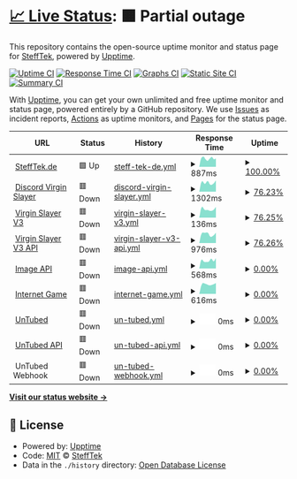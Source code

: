 # [📈 Live Status](https://status.stefftek.de): <!--live status--> **🟧 Partial outage**

This repository contains the open-source uptime monitor and status page for [SteffTek](https://stefftek.de), powered by [Upptime](https://github.com/upptime/upptime).

[![Uptime CI](https://github.com/stefftek/Status/workflows/Uptime%20CI/badge.svg)](https://github.com/stefftek/Status/actions?query=workflow%3A%22Uptime+CI%22)
[![Response Time CI](https://github.com/stefftek/Status/workflows/Response%20Time%20CI/badge.svg)](https://github.com/stefftek/Status/actions?query=workflow%3A%22Response+Time+CI%22)
[![Graphs CI](https://github.com/stefftek/Status/workflows/Graphs%20CI/badge.svg)](https://github.com/stefftek/Status/actions?query=workflow%3A%22Graphs+CI%22)
[![Static Site CI](https://github.com/stefftek/Status/workflows/Static%20Site%20CI/badge.svg)](https://github.com/stefftek/Status/actions?query=workflow%3A%22Static+Site+CI%22)
[![Summary CI](https://github.com/stefftek/Status/workflows/Summary%20CI/badge.svg)](https://github.com/stefftek/Status/actions?query=workflow%3A%22Summary+CI%22)

With [Upptime](https://upptime.js.org), you can get your own unlimited and free uptime monitor and status page, powered entirely by a GitHub repository. We use [Issues](https://github.com/stefftek/Status/issues) as incident reports, [Actions](https://github.com/stefftek/Status/actions) as uptime monitors, and [Pages](https://status.stefftek.de) for the status page.

<!--start: status pages-->
<!-- This summary is generated by Upptime (https://github.com/upptime/upptime) -->
<!-- Do not edit this manually, your changes will be overwritten -->
<!-- prettier-ignore -->
| URL | Status | History | Response Time | Uptime |
| --- | ------ | ------- | ------------- | ------ |
| <img alt="" src="https://icons.duckduckgo.com/ip3/stefftek.de.ico" height="13"> [SteffTek.de](https://stefftek.de/) | 🟩 Up | [steff-tek-de.yml](https://github.com/SteffTek/Status/commits/HEAD/history/steff-tek-de.yml) | <details><summary><img alt="Response time graph" src="./graphs/steff-tek-de/response-time-week.png" height="20"> 887ms</summary><br><a href="https://status.stefftek.de/history/steff-tek-de"><img alt="Response time 977" src="https://img.shields.io/endpoint?url=https%3A%2F%2Fraw.githubusercontent.com%2FSteffTek%2FStatus%2FHEAD%2Fapi%2Fsteff-tek-de%2Fresponse-time.json"></a><br><a href="https://status.stefftek.de/history/steff-tek-de"><img alt="24-hour response time 887" src="https://img.shields.io/endpoint?url=https%3A%2F%2Fraw.githubusercontent.com%2FSteffTek%2FStatus%2FHEAD%2Fapi%2Fsteff-tek-de%2Fresponse-time-day.json"></a><br><a href="https://status.stefftek.de/history/steff-tek-de"><img alt="7-day response time 887" src="https://img.shields.io/endpoint?url=https%3A%2F%2Fraw.githubusercontent.com%2FSteffTek%2FStatus%2FHEAD%2Fapi%2Fsteff-tek-de%2Fresponse-time-week.json"></a><br><a href="https://status.stefftek.de/history/steff-tek-de"><img alt="30-day response time 856" src="https://img.shields.io/endpoint?url=https%3A%2F%2Fraw.githubusercontent.com%2FSteffTek%2FStatus%2FHEAD%2Fapi%2Fsteff-tek-de%2Fresponse-time-month.json"></a><br><a href="https://status.stefftek.de/history/steff-tek-de"><img alt="1-year response time 1017" src="https://img.shields.io/endpoint?url=https%3A%2F%2Fraw.githubusercontent.com%2FSteffTek%2FStatus%2FHEAD%2Fapi%2Fsteff-tek-de%2Fresponse-time-year.json"></a></details> | <details><summary><a href="https://status.stefftek.de/history/steff-tek-de">100.00%</a></summary><a href="https://status.stefftek.de/history/steff-tek-de"><img alt="All-time uptime 97.31%" src="https://img.shields.io/endpoint?url=https%3A%2F%2Fraw.githubusercontent.com%2FSteffTek%2FStatus%2FHEAD%2Fapi%2Fsteff-tek-de%2Fuptime.json"></a><br><a href="https://status.stefftek.de/history/steff-tek-de"><img alt="24-hour uptime 100.00%" src="https://img.shields.io/endpoint?url=https%3A%2F%2Fraw.githubusercontent.com%2FSteffTek%2FStatus%2FHEAD%2Fapi%2Fsteff-tek-de%2Fuptime-day.json"></a><br><a href="https://status.stefftek.de/history/steff-tek-de"><img alt="7-day uptime 100.00%" src="https://img.shields.io/endpoint?url=https%3A%2F%2Fraw.githubusercontent.com%2FSteffTek%2FStatus%2FHEAD%2Fapi%2Fsteff-tek-de%2Fuptime-week.json"></a><br><a href="https://status.stefftek.de/history/steff-tek-de"><img alt="30-day uptime 97.98%" src="https://img.shields.io/endpoint?url=https%3A%2F%2Fraw.githubusercontent.com%2FSteffTek%2FStatus%2FHEAD%2Fapi%2Fsteff-tek-de%2Fuptime-month.json"></a><br><a href="https://status.stefftek.de/history/steff-tek-de"><img alt="1-year uptime 93.12%" src="https://img.shields.io/endpoint?url=https%3A%2F%2Fraw.githubusercontent.com%2FSteffTek%2FStatus%2FHEAD%2Fapi%2Fsteff-tek-de%2Fuptime-year.json"></a></details>
| <img alt="" src="https://icons.duckduckgo.com/ip3/dvs.stefftek.de.ico" height="13"> [Discord Virgin Slayer](https://dvs.stefftek.de/) | 🟥 Down | [discord-virgin-slayer.yml](https://github.com/SteffTek/Status/commits/HEAD/history/discord-virgin-slayer.yml) | <details><summary><img alt="Response time graph" src="./graphs/discord-virgin-slayer/response-time-week.png" height="20"> 1302ms</summary><br><a href="https://status.stefftek.de/history/discord-virgin-slayer"><img alt="Response time 1263" src="https://img.shields.io/endpoint?url=https%3A%2F%2Fraw.githubusercontent.com%2FSteffTek%2FStatus%2FHEAD%2Fapi%2Fdiscord-virgin-slayer%2Fresponse-time.json"></a><br><a href="https://status.stefftek.de/history/discord-virgin-slayer"><img alt="24-hour response time 0" src="https://img.shields.io/endpoint?url=https%3A%2F%2Fraw.githubusercontent.com%2FSteffTek%2FStatus%2FHEAD%2Fapi%2Fdiscord-virgin-slayer%2Fresponse-time-day.json"></a><br><a href="https://status.stefftek.de/history/discord-virgin-slayer"><img alt="7-day response time 1302" src="https://img.shields.io/endpoint?url=https%3A%2F%2Fraw.githubusercontent.com%2FSteffTek%2FStatus%2FHEAD%2Fapi%2Fdiscord-virgin-slayer%2Fresponse-time-week.json"></a><br><a href="https://status.stefftek.de/history/discord-virgin-slayer"><img alt="30-day response time 1176" src="https://img.shields.io/endpoint?url=https%3A%2F%2Fraw.githubusercontent.com%2FSteffTek%2FStatus%2FHEAD%2Fapi%2Fdiscord-virgin-slayer%2Fresponse-time-month.json"></a><br><a href="https://status.stefftek.de/history/discord-virgin-slayer"><img alt="1-year response time 1256" src="https://img.shields.io/endpoint?url=https%3A%2F%2Fraw.githubusercontent.com%2FSteffTek%2FStatus%2FHEAD%2Fapi%2Fdiscord-virgin-slayer%2Fresponse-time-year.json"></a></details> | <details><summary><a href="https://status.stefftek.de/history/discord-virgin-slayer">76.23%</a></summary><a href="https://status.stefftek.de/history/discord-virgin-slayer"><img alt="All-time uptime 99.19%" src="https://img.shields.io/endpoint?url=https%3A%2F%2Fraw.githubusercontent.com%2FSteffTek%2FStatus%2FHEAD%2Fapi%2Fdiscord-virgin-slayer%2Fuptime.json"></a><br><a href="https://status.stefftek.de/history/discord-virgin-slayer"><img alt="24-hour uptime 0.00%" src="https://img.shields.io/endpoint?url=https%3A%2F%2Fraw.githubusercontent.com%2FSteffTek%2FStatus%2FHEAD%2Fapi%2Fdiscord-virgin-slayer%2Fuptime-day.json"></a><br><a href="https://status.stefftek.de/history/discord-virgin-slayer"><img alt="7-day uptime 76.23%" src="https://img.shields.io/endpoint?url=https%3A%2F%2Fraw.githubusercontent.com%2FSteffTek%2FStatus%2FHEAD%2Fapi%2Fdiscord-virgin-slayer%2Fuptime-week.json"></a><br><a href="https://status.stefftek.de/history/discord-virgin-slayer"><img alt="30-day uptime 94.53%" src="https://img.shields.io/endpoint?url=https%3A%2F%2Fraw.githubusercontent.com%2FSteffTek%2FStatus%2FHEAD%2Fapi%2Fdiscord-virgin-slayer%2Fuptime-month.json"></a><br><a href="https://status.stefftek.de/history/discord-virgin-slayer"><img alt="1-year uptime 98.91%" src="https://img.shields.io/endpoint?url=https%3A%2F%2Fraw.githubusercontent.com%2FSteffTek%2FStatus%2FHEAD%2Fapi%2Fdiscord-virgin-slayer%2Fuptime-year.json"></a></details>
| <img alt="" src="https://virginslayer.app/images/favicon.png" height="13"> [Virgin Slayer V3](https://virginslayer.app/) | 🟥 Down | [virgin-slayer-v3.yml](https://github.com/SteffTek/Status/commits/HEAD/history/virgin-slayer-v3.yml) | <details><summary><img alt="Response time graph" src="./graphs/virgin-slayer-v3/response-time-week.png" height="20"> 136ms</summary><br><a href="https://status.stefftek.de/history/virgin-slayer-v3"><img alt="Response time 167" src="https://img.shields.io/endpoint?url=https%3A%2F%2Fraw.githubusercontent.com%2FSteffTek%2FStatus%2FHEAD%2Fapi%2Fvirgin-slayer-v3%2Fresponse-time.json"></a><br><a href="https://status.stefftek.de/history/virgin-slayer-v3"><img alt="24-hour response time 0" src="https://img.shields.io/endpoint?url=https%3A%2F%2Fraw.githubusercontent.com%2FSteffTek%2FStatus%2FHEAD%2Fapi%2Fvirgin-slayer-v3%2Fresponse-time-day.json"></a><br><a href="https://status.stefftek.de/history/virgin-slayer-v3"><img alt="7-day response time 136" src="https://img.shields.io/endpoint?url=https%3A%2F%2Fraw.githubusercontent.com%2FSteffTek%2FStatus%2FHEAD%2Fapi%2Fvirgin-slayer-v3%2Fresponse-time-week.json"></a><br><a href="https://status.stefftek.de/history/virgin-slayer-v3"><img alt="30-day response time 129" src="https://img.shields.io/endpoint?url=https%3A%2F%2Fraw.githubusercontent.com%2FSteffTek%2FStatus%2FHEAD%2Fapi%2Fvirgin-slayer-v3%2Fresponse-time-month.json"></a><br><a href="https://status.stefftek.de/history/virgin-slayer-v3"><img alt="1-year response time 167" src="https://img.shields.io/endpoint?url=https%3A%2F%2Fraw.githubusercontent.com%2FSteffTek%2FStatus%2FHEAD%2Fapi%2Fvirgin-slayer-v3%2Fresponse-time-year.json"></a></details> | <details><summary><a href="https://status.stefftek.de/history/virgin-slayer-v3">76.25%</a></summary><a href="https://status.stefftek.de/history/virgin-slayer-v3"><img alt="All-time uptime 99.04%" src="https://img.shields.io/endpoint?url=https%3A%2F%2Fraw.githubusercontent.com%2FSteffTek%2FStatus%2FHEAD%2Fapi%2Fvirgin-slayer-v3%2Fuptime.json"></a><br><a href="https://status.stefftek.de/history/virgin-slayer-v3"><img alt="24-hour uptime 0.00%" src="https://img.shields.io/endpoint?url=https%3A%2F%2Fraw.githubusercontent.com%2FSteffTek%2FStatus%2FHEAD%2Fapi%2Fvirgin-slayer-v3%2Fuptime-day.json"></a><br><a href="https://status.stefftek.de/history/virgin-slayer-v3"><img alt="7-day uptime 76.25%" src="https://img.shields.io/endpoint?url=https%3A%2F%2Fraw.githubusercontent.com%2FSteffTek%2FStatus%2FHEAD%2Fapi%2Fvirgin-slayer-v3%2Fuptime-week.json"></a><br><a href="https://status.stefftek.de/history/virgin-slayer-v3"><img alt="30-day uptime 94.53%" src="https://img.shields.io/endpoint?url=https%3A%2F%2Fraw.githubusercontent.com%2FSteffTek%2FStatus%2FHEAD%2Fapi%2Fvirgin-slayer-v3%2Fuptime-month.json"></a><br><a href="https://status.stefftek.de/history/virgin-slayer-v3"><img alt="1-year uptime 98.91%" src="https://img.shields.io/endpoint?url=https%3A%2F%2Fraw.githubusercontent.com%2FSteffTek%2FStatus%2FHEAD%2Fapi%2Fvirgin-slayer-v3%2Fuptime-year.json"></a></details>
| <img alt="" src="https://virginslayer.app/images/favicon.png" height="13"> [Virgin Slayer V3 API](https://api.virginslayer.app/) | 🟥 Down | [virgin-slayer-v3-api.yml](https://github.com/SteffTek/Status/commits/HEAD/history/virgin-slayer-v3-api.yml) | <details><summary><img alt="Response time graph" src="./graphs/virgin-slayer-v3-api/response-time-week.png" height="20"> 976ms</summary><br><a href="https://status.stefftek.de/history/virgin-slayer-v3-api"><img alt="Response time 947" src="https://img.shields.io/endpoint?url=https%3A%2F%2Fraw.githubusercontent.com%2FSteffTek%2FStatus%2FHEAD%2Fapi%2Fvirgin-slayer-v3-api%2Fresponse-time.json"></a><br><a href="https://status.stefftek.de/history/virgin-slayer-v3-api"><img alt="24-hour response time 0" src="https://img.shields.io/endpoint?url=https%3A%2F%2Fraw.githubusercontent.com%2FSteffTek%2FStatus%2FHEAD%2Fapi%2Fvirgin-slayer-v3-api%2Fresponse-time-day.json"></a><br><a href="https://status.stefftek.de/history/virgin-slayer-v3-api"><img alt="7-day response time 976" src="https://img.shields.io/endpoint?url=https%3A%2F%2Fraw.githubusercontent.com%2FSteffTek%2FStatus%2FHEAD%2Fapi%2Fvirgin-slayer-v3-api%2Fresponse-time-week.json"></a><br><a href="https://status.stefftek.de/history/virgin-slayer-v3-api"><img alt="30-day response time 843" src="https://img.shields.io/endpoint?url=https%3A%2F%2Fraw.githubusercontent.com%2FSteffTek%2FStatus%2FHEAD%2Fapi%2Fvirgin-slayer-v3-api%2Fresponse-time-month.json"></a><br><a href="https://status.stefftek.de/history/virgin-slayer-v3-api"><img alt="1-year response time 904" src="https://img.shields.io/endpoint?url=https%3A%2F%2Fraw.githubusercontent.com%2FSteffTek%2FStatus%2FHEAD%2Fapi%2Fvirgin-slayer-v3-api%2Fresponse-time-year.json"></a></details> | <details><summary><a href="https://status.stefftek.de/history/virgin-slayer-v3-api">76.26%</a></summary><a href="https://status.stefftek.de/history/virgin-slayer-v3-api"><img alt="All-time uptime 98.64%" src="https://img.shields.io/endpoint?url=https%3A%2F%2Fraw.githubusercontent.com%2FSteffTek%2FStatus%2FHEAD%2Fapi%2Fvirgin-slayer-v3-api%2Fuptime.json"></a><br><a href="https://status.stefftek.de/history/virgin-slayer-v3-api"><img alt="24-hour uptime 0.00%" src="https://img.shields.io/endpoint?url=https%3A%2F%2Fraw.githubusercontent.com%2FSteffTek%2FStatus%2FHEAD%2Fapi%2Fvirgin-slayer-v3-api%2Fuptime-day.json"></a><br><a href="https://status.stefftek.de/history/virgin-slayer-v3-api"><img alt="7-day uptime 76.26%" src="https://img.shields.io/endpoint?url=https%3A%2F%2Fraw.githubusercontent.com%2FSteffTek%2FStatus%2FHEAD%2Fapi%2Fvirgin-slayer-v3-api%2Fuptime-week.json"></a><br><a href="https://status.stefftek.de/history/virgin-slayer-v3-api"><img alt="30-day uptime 94.54%" src="https://img.shields.io/endpoint?url=https%3A%2F%2Fraw.githubusercontent.com%2FSteffTek%2FStatus%2FHEAD%2Fapi%2Fvirgin-slayer-v3-api%2Fuptime-month.json"></a><br><a href="https://status.stefftek.de/history/virgin-slayer-v3-api"><img alt="1-year uptime 98.90%" src="https://img.shields.io/endpoint?url=https%3A%2F%2Fraw.githubusercontent.com%2FSteffTek%2FStatus%2FHEAD%2Fapi%2Fvirgin-slayer-v3-api%2Fuptime-year.json"></a></details>
| <img alt="" src="https://raw.githubusercontent.com/SteffTek/Status/master/assets/favicon.png" height="13"> [Image API](https://images.stefftek.de/) | 🟥 Down | [image-api.yml](https://github.com/SteffTek/Status/commits/HEAD/history/image-api.yml) | <details><summary><img alt="Response time graph" src="./graphs/image-api/response-time-week.png" height="20"> 568ms</summary><br><a href="https://status.stefftek.de/history/image-api"><img alt="Response time 542" src="https://img.shields.io/endpoint?url=https%3A%2F%2Fraw.githubusercontent.com%2FSteffTek%2FStatus%2FHEAD%2Fapi%2Fimage-api%2Fresponse-time.json"></a><br><a href="https://status.stefftek.de/history/image-api"><img alt="24-hour response time 727" src="https://img.shields.io/endpoint?url=https%3A%2F%2Fraw.githubusercontent.com%2FSteffTek%2FStatus%2FHEAD%2Fapi%2Fimage-api%2Fresponse-time-day.json"></a><br><a href="https://status.stefftek.de/history/image-api"><img alt="7-day response time 568" src="https://img.shields.io/endpoint?url=https%3A%2F%2Fraw.githubusercontent.com%2FSteffTek%2FStatus%2FHEAD%2Fapi%2Fimage-api%2Fresponse-time-week.json"></a><br><a href="https://status.stefftek.de/history/image-api"><img alt="30-day response time 672" src="https://img.shields.io/endpoint?url=https%3A%2F%2Fraw.githubusercontent.com%2FSteffTek%2FStatus%2FHEAD%2Fapi%2Fimage-api%2Fresponse-time-month.json"></a><br><a href="https://status.stefftek.de/history/image-api"><img alt="1-year response time 537" src="https://img.shields.io/endpoint?url=https%3A%2F%2Fraw.githubusercontent.com%2FSteffTek%2FStatus%2FHEAD%2Fapi%2Fimage-api%2Fresponse-time-year.json"></a></details> | <details><summary><a href="https://status.stefftek.de/history/image-api">0.00%</a></summary><a href="https://status.stefftek.de/history/image-api"><img alt="All-time uptime 26.84%" src="https://img.shields.io/endpoint?url=https%3A%2F%2Fraw.githubusercontent.com%2FSteffTek%2FStatus%2FHEAD%2Fapi%2Fimage-api%2Fuptime.json"></a><br><a href="https://status.stefftek.de/history/image-api"><img alt="24-hour uptime 0.00%" src="https://img.shields.io/endpoint?url=https%3A%2F%2Fraw.githubusercontent.com%2FSteffTek%2FStatus%2FHEAD%2Fapi%2Fimage-api%2Fuptime-day.json"></a><br><a href="https://status.stefftek.de/history/image-api"><img alt="7-day uptime 0.00%" src="https://img.shields.io/endpoint?url=https%3A%2F%2Fraw.githubusercontent.com%2FSteffTek%2FStatus%2FHEAD%2Fapi%2Fimage-api%2Fuptime-week.json"></a><br><a href="https://status.stefftek.de/history/image-api"><img alt="30-day uptime 1.38%" src="https://img.shields.io/endpoint?url=https%3A%2F%2Fraw.githubusercontent.com%2FSteffTek%2FStatus%2FHEAD%2Fapi%2Fimage-api%2Fuptime-month.json"></a><br><a href="https://status.stefftek.de/history/image-api"><img alt="1-year uptime 0.00%" src="https://img.shields.io/endpoint?url=https%3A%2F%2Fraw.githubusercontent.com%2FSteffTek%2FStatus%2FHEAD%2Fapi%2Fimage-api%2Fuptime-year.json"></a></details>
| <img alt="" src="https://icons.duckduckgo.com/ip3/internet.stefftek.de.ico" height="13"> [Internet Game](https://internet.stefftek.de/) | 🟥 Down | [internet-game.yml](https://github.com/SteffTek/Status/commits/HEAD/history/internet-game.yml) | <details><summary><img alt="Response time graph" src="./graphs/internet-game/response-time-week.png" height="20"> 616ms</summary><br><a href="https://status.stefftek.de/history/internet-game"><img alt="Response time 645" src="https://img.shields.io/endpoint?url=https%3A%2F%2Fraw.githubusercontent.com%2FSteffTek%2FStatus%2FHEAD%2Fapi%2Finternet-game%2Fresponse-time.json"></a><br><a href="https://status.stefftek.de/history/internet-game"><img alt="24-hour response time 0" src="https://img.shields.io/endpoint?url=https%3A%2F%2Fraw.githubusercontent.com%2FSteffTek%2FStatus%2FHEAD%2Fapi%2Finternet-game%2Fresponse-time-day.json"></a><br><a href="https://status.stefftek.de/history/internet-game"><img alt="7-day response time 616" src="https://img.shields.io/endpoint?url=https%3A%2F%2Fraw.githubusercontent.com%2FSteffTek%2FStatus%2FHEAD%2Fapi%2Finternet-game%2Fresponse-time-week.json"></a><br><a href="https://status.stefftek.de/history/internet-game"><img alt="30-day response time 600" src="https://img.shields.io/endpoint?url=https%3A%2F%2Fraw.githubusercontent.com%2FSteffTek%2FStatus%2FHEAD%2Fapi%2Finternet-game%2Fresponse-time-month.json"></a><br><a href="https://status.stefftek.de/history/internet-game"><img alt="1-year response time 639" src="https://img.shields.io/endpoint?url=https%3A%2F%2Fraw.githubusercontent.com%2FSteffTek%2FStatus%2FHEAD%2Fapi%2Finternet-game%2Fresponse-time-year.json"></a></details> | <details><summary><a href="https://status.stefftek.de/history/internet-game">0.00%</a></summary><a href="https://status.stefftek.de/history/internet-game"><img alt="All-time uptime 19.27%" src="https://img.shields.io/endpoint?url=https%3A%2F%2Fraw.githubusercontent.com%2FSteffTek%2FStatus%2FHEAD%2Fapi%2Finternet-game%2Fuptime.json"></a><br><a href="https://status.stefftek.de/history/internet-game"><img alt="24-hour uptime 0.00%" src="https://img.shields.io/endpoint?url=https%3A%2F%2Fraw.githubusercontent.com%2FSteffTek%2FStatus%2FHEAD%2Fapi%2Finternet-game%2Fuptime-day.json"></a><br><a href="https://status.stefftek.de/history/internet-game"><img alt="7-day uptime 0.00%" src="https://img.shields.io/endpoint?url=https%3A%2F%2Fraw.githubusercontent.com%2FSteffTek%2FStatus%2FHEAD%2Fapi%2Finternet-game%2Fuptime-week.json"></a><br><a href="https://status.stefftek.de/history/internet-game"><img alt="30-day uptime 1.38%" src="https://img.shields.io/endpoint?url=https%3A%2F%2Fraw.githubusercontent.com%2FSteffTek%2FStatus%2FHEAD%2Fapi%2Finternet-game%2Fuptime-month.json"></a><br><a href="https://status.stefftek.de/history/internet-game"><img alt="1-year uptime 0.00%" src="https://img.shields.io/endpoint?url=https%3A%2F%2Fraw.githubusercontent.com%2FSteffTek%2FStatus%2FHEAD%2Fapi%2Finternet-game%2Fuptime-year.json"></a></details>
| <img alt="" src="https://untubed.de/images/favicon.png" height="13"> [UnTubed](https://untubed.de/) | 🟥 Down | [un-tubed.yml](https://github.com/SteffTek/Status/commits/HEAD/history/un-tubed.yml) | <details><summary><img alt="Response time graph" src="./graphs/un-tubed/response-time-week.png" height="20"> 0ms</summary><br><a href="https://status.stefftek.de/history/un-tubed"><img alt="Response time 0" src="https://img.shields.io/endpoint?url=https%3A%2F%2Fraw.githubusercontent.com%2FSteffTek%2FStatus%2FHEAD%2Fapi%2Fun-tubed%2Fresponse-time.json"></a><br><a href="https://status.stefftek.de/history/un-tubed"><img alt="24-hour response time 0" src="https://img.shields.io/endpoint?url=https%3A%2F%2Fraw.githubusercontent.com%2FSteffTek%2FStatus%2FHEAD%2Fapi%2Fun-tubed%2Fresponse-time-day.json"></a><br><a href="https://status.stefftek.de/history/un-tubed"><img alt="7-day response time 0" src="https://img.shields.io/endpoint?url=https%3A%2F%2Fraw.githubusercontent.com%2FSteffTek%2FStatus%2FHEAD%2Fapi%2Fun-tubed%2Fresponse-time-week.json"></a><br><a href="https://status.stefftek.de/history/un-tubed"><img alt="30-day response time 0" src="https://img.shields.io/endpoint?url=https%3A%2F%2Fraw.githubusercontent.com%2FSteffTek%2FStatus%2FHEAD%2Fapi%2Fun-tubed%2Fresponse-time-month.json"></a><br><a href="https://status.stefftek.de/history/un-tubed"><img alt="1-year response time 0" src="https://img.shields.io/endpoint?url=https%3A%2F%2Fraw.githubusercontent.com%2FSteffTek%2FStatus%2FHEAD%2Fapi%2Fun-tubed%2Fresponse-time-year.json"></a></details> | <details><summary><a href="https://status.stefftek.de/history/un-tubed">0.00%</a></summary><a href="https://status.stefftek.de/history/un-tubed"><img alt="All-time uptime 30.11%" src="https://img.shields.io/endpoint?url=https%3A%2F%2Fraw.githubusercontent.com%2FSteffTek%2FStatus%2FHEAD%2Fapi%2Fun-tubed%2Fuptime.json"></a><br><a href="https://status.stefftek.de/history/un-tubed"><img alt="24-hour uptime 0.00%" src="https://img.shields.io/endpoint?url=https%3A%2F%2Fraw.githubusercontent.com%2FSteffTek%2FStatus%2FHEAD%2Fapi%2Fun-tubed%2Fuptime-day.json"></a><br><a href="https://status.stefftek.de/history/un-tubed"><img alt="7-day uptime 0.00%" src="https://img.shields.io/endpoint?url=https%3A%2F%2Fraw.githubusercontent.com%2FSteffTek%2FStatus%2FHEAD%2Fapi%2Fun-tubed%2Fuptime-week.json"></a><br><a href="https://status.stefftek.de/history/un-tubed"><img alt="30-day uptime 1.38%" src="https://img.shields.io/endpoint?url=https%3A%2F%2Fraw.githubusercontent.com%2FSteffTek%2FStatus%2FHEAD%2Fapi%2Fun-tubed%2Fuptime-month.json"></a><br><a href="https://status.stefftek.de/history/un-tubed"><img alt="1-year uptime 0.00%" src="https://img.shields.io/endpoint?url=https%3A%2F%2Fraw.githubusercontent.com%2FSteffTek%2FStatus%2FHEAD%2Fapi%2Fun-tubed%2Fuptime-year.json"></a></details>
| <img alt="" src="https://untubed.de/images/favicon.png" height="13"> [UnTubed API](https://api.untubed.de/) | 🟥 Down | [un-tubed-api.yml](https://github.com/SteffTek/Status/commits/HEAD/history/un-tubed-api.yml) | <details><summary><img alt="Response time graph" src="./graphs/un-tubed-api/response-time-week.png" height="20"> 0ms</summary><br><a href="https://status.stefftek.de/history/un-tubed-api"><img alt="Response time 0" src="https://img.shields.io/endpoint?url=https%3A%2F%2Fraw.githubusercontent.com%2FSteffTek%2FStatus%2FHEAD%2Fapi%2Fun-tubed-api%2Fresponse-time.json"></a><br><a href="https://status.stefftek.de/history/un-tubed-api"><img alt="24-hour response time 0" src="https://img.shields.io/endpoint?url=https%3A%2F%2Fraw.githubusercontent.com%2FSteffTek%2FStatus%2FHEAD%2Fapi%2Fun-tubed-api%2Fresponse-time-day.json"></a><br><a href="https://status.stefftek.de/history/un-tubed-api"><img alt="7-day response time 0" src="https://img.shields.io/endpoint?url=https%3A%2F%2Fraw.githubusercontent.com%2FSteffTek%2FStatus%2FHEAD%2Fapi%2Fun-tubed-api%2Fresponse-time-week.json"></a><br><a href="https://status.stefftek.de/history/un-tubed-api"><img alt="30-day response time 0" src="https://img.shields.io/endpoint?url=https%3A%2F%2Fraw.githubusercontent.com%2FSteffTek%2FStatus%2FHEAD%2Fapi%2Fun-tubed-api%2Fresponse-time-month.json"></a><br><a href="https://status.stefftek.de/history/un-tubed-api"><img alt="1-year response time 0" src="https://img.shields.io/endpoint?url=https%3A%2F%2Fraw.githubusercontent.com%2FSteffTek%2FStatus%2FHEAD%2Fapi%2Fun-tubed-api%2Fresponse-time-year.json"></a></details> | <details><summary><a href="https://status.stefftek.de/history/un-tubed-api">0.00%</a></summary><a href="https://status.stefftek.de/history/un-tubed-api"><img alt="All-time uptime 30.10%" src="https://img.shields.io/endpoint?url=https%3A%2F%2Fraw.githubusercontent.com%2FSteffTek%2FStatus%2FHEAD%2Fapi%2Fun-tubed-api%2Fuptime.json"></a><br><a href="https://status.stefftek.de/history/un-tubed-api"><img alt="24-hour uptime 0.00%" src="https://img.shields.io/endpoint?url=https%3A%2F%2Fraw.githubusercontent.com%2FSteffTek%2FStatus%2FHEAD%2Fapi%2Fun-tubed-api%2Fuptime-day.json"></a><br><a href="https://status.stefftek.de/history/un-tubed-api"><img alt="7-day uptime 0.00%" src="https://img.shields.io/endpoint?url=https%3A%2F%2Fraw.githubusercontent.com%2FSteffTek%2FStatus%2FHEAD%2Fapi%2Fun-tubed-api%2Fuptime-week.json"></a><br><a href="https://status.stefftek.de/history/un-tubed-api"><img alt="30-day uptime 1.38%" src="https://img.shields.io/endpoint?url=https%3A%2F%2Fraw.githubusercontent.com%2FSteffTek%2FStatus%2FHEAD%2Fapi%2Fun-tubed-api%2Fuptime-month.json"></a><br><a href="https://status.stefftek.de/history/un-tubed-api"><img alt="1-year uptime 0.00%" src="https://img.shields.io/endpoint?url=https%3A%2F%2Fraw.githubusercontent.com%2FSteffTek%2FStatus%2FHEAD%2Fapi%2Fun-tubed-api%2Fuptime-year.json"></a></details>
| <img alt="" src="https://untubed.de/images/favicon.png" height="13"> UnTubed Webhook | 🟥 Down | [un-tubed-webhook.yml](https://github.com/SteffTek/Status/commits/HEAD/history/un-tubed-webhook.yml) | <details><summary><img alt="Response time graph" src="./graphs/un-tubed-webhook/response-time-week.png" height="20"> 0ms</summary><br><a href="https://status.stefftek.de/history/un-tubed-webhook"><img alt="Response time 0" src="https://img.shields.io/endpoint?url=https%3A%2F%2Fraw.githubusercontent.com%2FSteffTek%2FStatus%2FHEAD%2Fapi%2Fun-tubed-webhook%2Fresponse-time.json"></a><br><a href="https://status.stefftek.de/history/un-tubed-webhook"><img alt="24-hour response time 0" src="https://img.shields.io/endpoint?url=https%3A%2F%2Fraw.githubusercontent.com%2FSteffTek%2FStatus%2FHEAD%2Fapi%2Fun-tubed-webhook%2Fresponse-time-day.json"></a><br><a href="https://status.stefftek.de/history/un-tubed-webhook"><img alt="7-day response time 0" src="https://img.shields.io/endpoint?url=https%3A%2F%2Fraw.githubusercontent.com%2FSteffTek%2FStatus%2FHEAD%2Fapi%2Fun-tubed-webhook%2Fresponse-time-week.json"></a><br><a href="https://status.stefftek.de/history/un-tubed-webhook"><img alt="30-day response time 0" src="https://img.shields.io/endpoint?url=https%3A%2F%2Fraw.githubusercontent.com%2FSteffTek%2FStatus%2FHEAD%2Fapi%2Fun-tubed-webhook%2Fresponse-time-month.json"></a><br><a href="https://status.stefftek.de/history/un-tubed-webhook"><img alt="1-year response time 0" src="https://img.shields.io/endpoint?url=https%3A%2F%2Fraw.githubusercontent.com%2FSteffTek%2FStatus%2FHEAD%2Fapi%2Fun-tubed-webhook%2Fresponse-time-year.json"></a></details> | <details><summary><a href="https://status.stefftek.de/history/un-tubed-webhook">0.00%</a></summary><a href="https://status.stefftek.de/history/un-tubed-webhook"><img alt="All-time uptime 30.11%" src="https://img.shields.io/endpoint?url=https%3A%2F%2Fraw.githubusercontent.com%2FSteffTek%2FStatus%2FHEAD%2Fapi%2Fun-tubed-webhook%2Fuptime.json"></a><br><a href="https://status.stefftek.de/history/un-tubed-webhook"><img alt="24-hour uptime 0.00%" src="https://img.shields.io/endpoint?url=https%3A%2F%2Fraw.githubusercontent.com%2FSteffTek%2FStatus%2FHEAD%2Fapi%2Fun-tubed-webhook%2Fuptime-day.json"></a><br><a href="https://status.stefftek.de/history/un-tubed-webhook"><img alt="7-day uptime 0.00%" src="https://img.shields.io/endpoint?url=https%3A%2F%2Fraw.githubusercontent.com%2FSteffTek%2FStatus%2FHEAD%2Fapi%2Fun-tubed-webhook%2Fuptime-week.json"></a><br><a href="https://status.stefftek.de/history/un-tubed-webhook"><img alt="30-day uptime 1.38%" src="https://img.shields.io/endpoint?url=https%3A%2F%2Fraw.githubusercontent.com%2FSteffTek%2FStatus%2FHEAD%2Fapi%2Fun-tubed-webhook%2Fuptime-month.json"></a><br><a href="https://status.stefftek.de/history/un-tubed-webhook"><img alt="1-year uptime 0.00%" src="https://img.shields.io/endpoint?url=https%3A%2F%2Fraw.githubusercontent.com%2FSteffTek%2FStatus%2FHEAD%2Fapi%2Fun-tubed-webhook%2Fuptime-year.json"></a></details>

<!--end: status pages-->

[**Visit our status website →**](https://status.stefftek.de)

## 📄 License

- Powered by: [Upptime](https://github.com/upptime/upptime)
- Code: [MIT](./LICENSE) © [SteffTek](https://stefftek.de)
- Data in the `./history` directory: [Open Database License](https://opendatacommons.org/licenses/odbl/1-0/)
